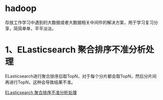# hadoop
存放工作学习中遇到的大数据或者大数据相关中间件的解决方案，用于学习复习分享，简简单单，平平淡淡。



# 1、ELasticsearch 聚合排序不准分析处理

​		ELasticsearch进行聚合排序后取TopN，对于每个分片都会取TopN，然后分片间再进行TopN，这种会导致结果不准。

[ELasticsearch 聚合排序不准分析处理](https://github.com/nengm/hadoop/blob/main/elasticsearch/README.md)

